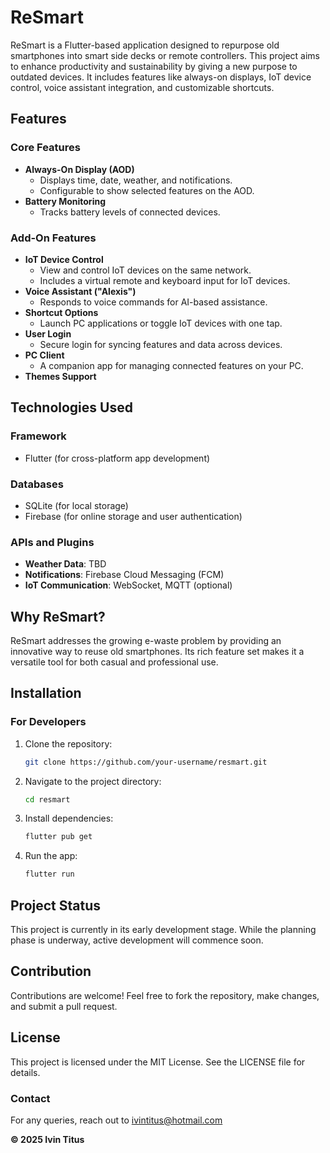 # **ReSmart**

ReSmart is a Flutter-based application designed to repurpose old smartphones 
into smart side decks or remote controllers. This project aims to enhance productivity and sustainability 
by giving a new purpose to outdated devices. It includes features like always-on displays, IoT device control, voice assistant integration, and customizable shortcuts.


## **Features**

### **Core Features**
- **Always-On Display (AOD)**
  - Displays time, date, weather, and notifications.
  - Configurable to show selected features on the AOD.
- **Battery Monitoring**
  - Tracks battery levels of connected devices.

### **Add-On Features**
- **IoT Device Control**
  - View and control IoT devices on the same network.
  - Includes a virtual remote and keyboard input for IoT devices.
- **Voice Assistant ("Alexis")**
  - Responds to voice commands for AI-based assistance.
- **Shortcut Options**
  - Launch PC applications or toggle IoT devices with one tap.
- **User Login**
  - Secure login for syncing features and data across devices.
- **PC Client**
  - A companion app for managing connected features on your PC.
- **Themes Support**

## **Technologies Used**

### **Framework**
- Flutter (for cross-platform app development)

### **Databases**
- SQLite (for local storage)
- Firebase (for online storage and user authentication)

### **APIs and Plugins**
- **Weather Data**: TBD
- **Notifications**: Firebase Cloud Messaging (FCM)
- **IoT Communication**: WebSocket, MQTT (optional)

## **Why ReSmart?**
ReSmart addresses the growing e-waste problem by providing an innovative way to reuse old smartphones. Its rich feature set makes it a versatile tool for both casual and professional use.

## **Installation**
### **For Developers**
1. Clone the repository:
   ```bash
   git clone https://github.com/your-username/resmart.git
   ```
2. Navigate to the project directory:
   ```bash
   cd resmart
   ```
3. Install dependencies:
   ```bash
   flutter pub get
   ```
4. Run the app:
   ```bash
   flutter run
   ```


## **Project Status**
This project is currently in its early development stage. While the planning phase is underway, active development will commence soon.

## **Contribution**
Contributions are welcome! Feel free to fork the repository, make changes, and submit a pull request.

## **License**
This project is licensed under the MIT License. See the LICENSE file for details.

### **Contact**
For any queries, reach out to ivintitus@hotmail.com

**&copy; 2025 Ivin Titus**
